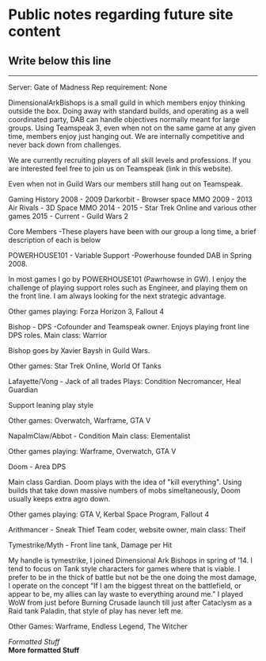 # Public notes regarding future site content

## Write below this line

***
Server: Gate of Madness
Rep requirement: None


DimensionalArkBishops is a small guild in which members enjoy thinking outside the box. Doing away with standard builds, and operating as a well coordinated party, DAB can handle objectives normally meant for large groups. Using Teamspeak 3, even when not on the same game at any given time, members enjoy just hanging out. We are internally competitive and never back down from challenges. 

We are currently recruiting players of all skill levels and professions. If you are interested feel free to join us on Teamspeak (link in this website). 

Even when not in Guild Wars our members still hang out on Teamspeak. 


Gaming History
2008 - 2009 Darkorbit - Browser space MMO
2009 - 2013 Air Rivals - 3D Space MMO 
2014 - 2015 - Star Trek Online and various other games
2015 - Current - Guild Wars 2


Core Members 
-These players have been with our group a long time, a brief description of each is below


POWERHOUSE101 - Variable Support
-Powerhouse founded DAB in Spring 2008.

In most games I go by POWERHOUSE101 (Pawrhowse in GW). I enjoy the challenge of playing support roles such as Engineer, and playing them on the front line. I am always looking for the next strategic advantage. 

Other games playing: Forza Horizon 3, Fallout 4


Bishop - DPS
-Cofounder and Teamspeak owner. Enjoys playing front line DPS roles. Main class: Warrior 

Bishop goes by Xavier Baysh in Guild Wars. 

Other games: Star Trek Online, World Of Tanks


Lafayette/Vong - Jack of all trades
Plays: Condition Necromancer, Heal Guardian

Support leaning play style 


Other games: Overwatch, Warframe, GTA V

NapalmClaw/Abbot - Condition 
Main class: Elementalist

Other games playing: Warframe, Overwatch, GTA V 

Doom - Area DPS


Main class Gardian.  Doom plays with the idea of "kill everything".  Using builds that take down massive numbers of mobs simeltaneously, Doom usually keeps extra agro down. 

Other games playing: GTA V, Kerbal Space Program, Fallout 4

Arithmancer - Sneak Thief
Team coder, website owner, main class: Theif

Tymestrike/Myth - Front line tank, Damage per Hit

 My handle is tymestrike, I joined Dimensional Ark Bishops in spring of ’14. I tend to focus on Tank style characters for games where that is viable. I prefer to be in the thick of battle but not be the one doing the most damage, I operate on the concept “If I am the biggest threat on the battlefield, or appear to be, my allies can lay waste to everything around me.” I played WoW from just before Burning Crusade launch till just after Cataclysm as a Raid tank Paladin, that style of play has never left me.

Other Games: Warframe, Endless Legend, The Witcher

_Formatted Stuff_    
**More formatted Stuff**
